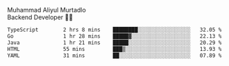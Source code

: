 Muhammad Aliyul Murtadlo
<br>
Backend Developer 👨‍💻
<br>
<!--START_SECTION:waka-->

```txt
TypeScript        2 hrs 8 mins    ████████░░░░░░░░░░░░░░░░░   32.05 %
Go                1 hr 28 mins    █████▓░░░░░░░░░░░░░░░░░░░   22.13 %
Java              1 hr 21 mins    █████░░░░░░░░░░░░░░░░░░░░   20.29 %
HTML              55 mins         ███▒░░░░░░░░░░░░░░░░░░░░░   13.93 %
YAML              31 mins         ██░░░░░░░░░░░░░░░░░░░░░░░   07.89 %
```

<!--END_SECTION:waka-->
